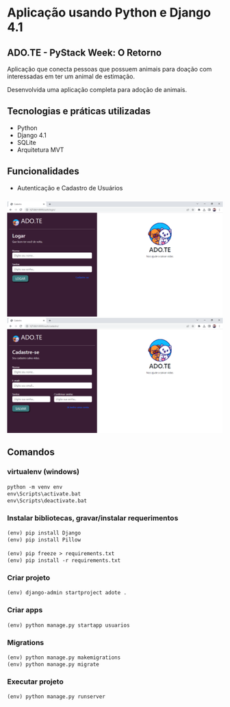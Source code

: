 # Aplicação usando Python e Django 4.1

## ADO.TE - PyStack Week: O Retorno

Aplicação que conecta pessoas que possuem animais para doação com interessadas em ter um animal de estimação.

Desenvolvida uma aplicação completa para adoção de animais.

## Tecnologias e práticas utilizadas
- Python
- Django 4.1
- SQLite
- Arquitetura MVT

## Funcionalidades
- Autenticação e Cadastro de Usuários

###

![alt text](https://raw.githubusercontent.com/samuel-oldra/ADO.TE/main/README_IMGS/logar.png)
![alt text](https://raw.githubusercontent.com/samuel-oldra/ADO.TE/main/README_IMGS/cadastre-se.png)

## Comandos

### virtualenv (windows)
```
python -m venv env
env\Scripts\activate.bat
env\Scripts\deactivate.bat
```

### Instalar bibliotecas, gravar/instalar requerimentos
```
(env) pip install Django
(env) pip install Pillow

(env) pip freeze > requirements.txt
(env) pip install -r requirements.txt
```

### Criar projeto
```
(env) django-admin startproject adote .
```

### Criar apps
```
(env) python manage.py startapp usuarios
```

### Migrations
```
(env) python manage.py makemigrations
(env) python manage.py migrate
```

### Executar projeto
```
(env) python manage.py runserver
```